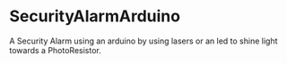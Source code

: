 # SecurityAlarmArduino
A Security Alarm using an arduino by using lasers or an led to shine light towards a PhotoResistor.
